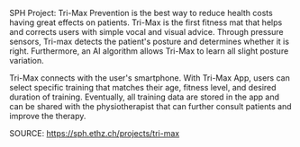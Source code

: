SPH Project: Tri-Max
Prevention is the best way to reduce health costs having great effects on patients. Tri-Max is the first fitness mat that helps and corrects users with simple vocal and visual advice. Through pressure sensors, Tri-max detects the patient's posture and determines whether it is right. Furthermore, an AI algorithm allows Tri-Max to learn all slight posture variation.

Tri-Max connects with the user's smartphone. With Tri-Max App, users can select specific training that matches their age, fitness level, and desired duration of training. Eventually, all training data are stored in the app and can be shared with the physiotherapist that can further consult patients and improve the therapy.


SOURCE: https://sph.ethz.ch/projects/tri-max